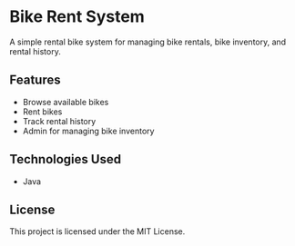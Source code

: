 # Bike Rent System

A simple rental bike system for managing bike rentals, bike inventory, and rental history.

## Features

- Browse available bikes
- Rent bikes
- Track rental history
- Admin for managing bike inventory

## Technologies Used

- Java

## License

This project is licensed under the MIT License.
